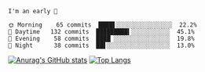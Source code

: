 <!--START_SECTION:productive-box-in-readme-->
```text
I'm an early 🐥

🌞 Morning    65 commits  ████▋░░░░░░░░░░░░░░░░  22.2%
🌆 Daytime   132 commits  █████████▍░░░░░░░░░░░  45.1%
🌃 Evening    58 commits  ████▏░░░░░░░░░░░░░░░░  19.8%
🌚 Night      38 commits  ██▋░░░░░░░░░░░░░░░░░░  13.0%
```
<!--END_SECTION:productive-box-in-readme-->
[![Anurag's GitHub stats](https://github-readme-stats.vercel.app/api?username=tykeaboyloy&count_private=true&theme=vue-light&show_icons=true)](https://github.com/anuraghazra/github-readme-stats)
[![Top Langs](https://github-readme-stats.vercel.app/api/top-langs/?username=tykeaboyloy&layout=compact&theme=vue-light&langs_count=8)](https://github.com/anuraghazra/github-readme-stats)
